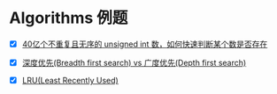 # Algorithms 例题

- [x] [40亿个不重复且无序的 unsigned int 数，如何快速判断某个数是否存在](4-billion-numbers/index.js)

- [x] [深度优先(Breadth first search) vs 广度优先(Depth first search)](bfs-vs-dfs/index.md)

- [x] [LRU(Least Recently Used)](lru/index.js)